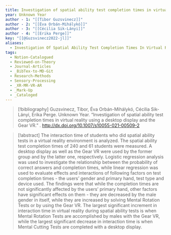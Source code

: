 ```yaml
---
title: Investigation of spatial ability test completion times in virtual reality using a desktop display and the Gear VR
year: Unknown Year
author - 1: "[[Tibor Guzsvinecz]]"
author - 2: "[[Éva Orbán-Mihálykó]]"
author - 3: "[[Cécilia Sik-Lányi]]"
author - 4: "[[Erika Perge]]"
key: "[[@Guzsvinecz2022-jl]]"
aliases:
  - Investigation Of Spatial Ability Test Completion Times In Virtual Reality Using A Desktop Display And The Gear Vr
tags:
  - Notion-Catalogued
  - Reviewed-on-Theory
  - Journal-Articles
  - _BibTex-to-MD-Git
  - Research-Methods
  - Sensory-Processing
  - _XR-MR-VR-AR
  - _Mark-Up
  - _Cataloged
---
```


> [!bibliography]
> Guzsvinecz, Tibor, Éva Orbán-Mihálykó, Cécilia Sik-Lányi, Erika Perge. Unknown Year. “Investigation of spatial ability test completion times in virtual reality using a desktop display and the Gear VR.” . http://dx.doi.org/10.1007/s10055-021-00509-2

> [!abstract]
> The interaction time of students who did spatial ability tests in a virtual reality environment is analyzed. The spatial ability test completion times of 240 and 61 students were measured. A desktop display as well as the Gear VR were used by the former group and by the latter one, respectively. Logistic regression analysis was used to investigate the relationship between the probability of correct answers and completion times, while linear regression was used to evaluate effects and interactions of following factors on test completion times -  the users’ gender and primary hand, test type and device used. The findings were that while the completion times are not significantly affected by the users’ primary hand, other factors have significant effects on them -  they are decreased by the male gender in itself, while they are increased by solving Mental Rotation Tests or by using the Gear VR. The largest significant increment in interaction time in virtual reality during spatial ability tests is when Mental Rotation Tests are accomplished by males with the Gear VR, while the largest significant decrease in interaction time is when Mental Cutting Tests are completed with a desktop display.
